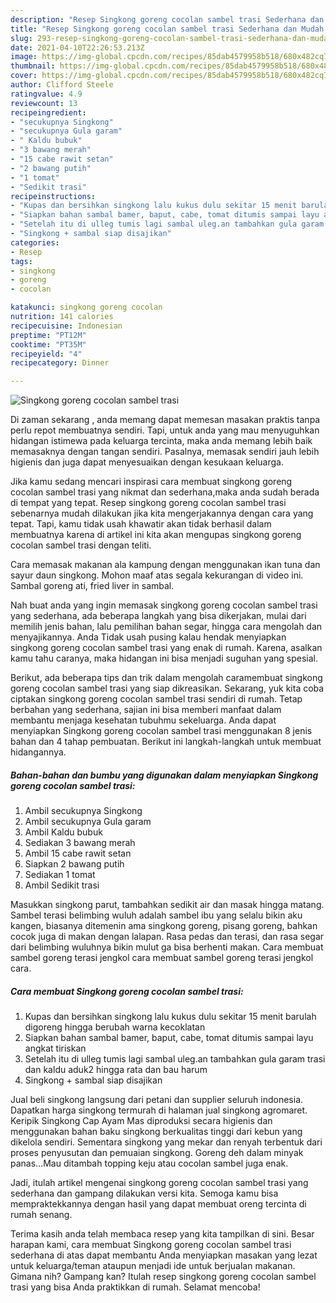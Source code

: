 ```yaml
---
description: "Resep Singkong goreng cocolan sambel trasi Sederhana dan Mudah Dibuat"
title: "Resep Singkong goreng cocolan sambel trasi Sederhana dan Mudah Dibuat"
slug: 293-resep-singkong-goreng-cocolan-sambel-trasi-sederhana-dan-mudah-dibuat
date: 2021-04-10T22:26:53.213Z
image: https://img-global.cpcdn.com/recipes/85dab4579958b518/680x482cq70/singkong-goreng-cocolan-sambel-trasi-foto-resep-utama.jpg
thumbnail: https://img-global.cpcdn.com/recipes/85dab4579958b518/680x482cq70/singkong-goreng-cocolan-sambel-trasi-foto-resep-utama.jpg
cover: https://img-global.cpcdn.com/recipes/85dab4579958b518/680x482cq70/singkong-goreng-cocolan-sambel-trasi-foto-resep-utama.jpg
author: Clifford Steele
ratingvalue: 4.9
reviewcount: 13
recipeingredient:
- "secukupnya Singkong"
- "secukupnya Gula garam"
- " Kaldu bubuk"
- "3 bawang merah"
- "15 cabe rawit setan"
- "2 bawang putih"
- "1 tomat"
- "Sedikit trasi"
recipeinstructions:
- "Kupas dan bersihkan singkong lalu kukus dulu sekitar 15 menit barulah digoreng hingga berubah warna kecoklatan"
- "Siapkan bahan sambal bamer, baput, cabe, tomat ditumis sampai layu angkat tiriskan"
- "Setelah itu di ulleg tumis lagi sambal uleg.an tambahkan gula garam trasi dan kaldu aduk2 hingga rata dan bau harum"
- "Singkong + sambal siap disajikan"
categories:
- Resep
tags:
- singkong
- goreng
- cocolan

katakunci: singkong goreng cocolan 
nutrition: 141 calories
recipecuisine: Indonesian
preptime: "PT12M"
cooktime: "PT35M"
recipeyield: "4"
recipecategory: Dinner

---
```



![Singkong goreng cocolan sambel trasi](https://img-global.cpcdn.com/recipes/85dab4579958b518/680x482cq70/singkong-goreng-cocolan-sambel-trasi-foto-resep-utama.jpg)

Di zaman  sekarang , anda memang dapat memesan masakan praktis tanpa perlu repot membuatnya sendiri. Tapi, untuk anda yang mau menyuguhkan hidangan istimewa pada keluarga tercinta, maka anda memang lebih baik memasaknya dengan tangan sendiri. Pasalnya, memasak sendiri jauh lebih higienis dan juga dapat menyesuaikan dengan kesukaan keluarga.

Jika kamu sedang mencari inspirasi cara membuat singkong goreng cocolan sambel trasi yang nikmat dan sederhana,maka anda sudah berada di tempat yang tepat. Resep singkong goreng cocolan sambel trasi  sebenarnya mudah dilakukan jika kita mengerjakannya dengan cara yang tepat. Tapi, kamu tidak usah khawatir akan tidak berhasil dalam membuatnya 
karena di artikel ini kita akan mengupas singkong goreng cocolan sambel trasi dengan teliti.  

Cara memasak makanan ala kampung dengan menggunakan ikan tuna dan sayur daun singkong. Mohon maaf atas segala kekurangan di video ini. Sambal goreng ati, fried liver in sambal.

Nah buat anda yang ingin memasak singkong goreng cocolan sambel trasi yang sederhana, ada beberapa langkah yang bisa dikerjakan, mulai dari memilih jenis bahan, lalu pemilihan bahan segar, hingga cara mengolah dan menyajikannya. Anda Tidak usah pusing kalau hendak menyiapkan singkong goreng cocolan sambel trasi yang enak di rumah. Karena, asalkan kamu  tahu caranya, maka hidangan ini bisa menjadi suguhan yang spesial.

Berikut, ada beberapa tips dan trik dalam mengolah caramembuat singkong goreng cocolan sambel trasi yang siap dikreasikan. Sekarang, yuk kita coba ciptakan singkong goreng cocolan sambel trasi sendiri di rumah. Tetap berbahan yang sederhana, sajian ini bisa memberi manfaat dalam membantu menjaga kesehatan tubuhmu sekeluarga. Anda dapat menyiapkan Singkong goreng cocolan sambel trasi menggunakan 8 jenis bahan dan 4 tahap pembuatan. Berikut ini langkah-langkah untuk membuat hidangannya.

<!--inarticleads1-->

##### Bahan-bahan dan bumbu yang digunakan dalam menyiapkan Singkong goreng cocolan sambel trasi:

1. Ambil secukupnya Singkong
1. Ambil secukupnya Gula garam
1. Ambil  Kaldu bubuk
1. Sediakan 3 bawang merah
1. Ambil 15 cabe rawit setan
1. Siapkan 2 bawang putih
1. Sediakan 1 tomat
1. Ambil Sedikit trasi


Masukkan singkong parut, tambahkan sedikit air dan masak hingga matang. Sambel terasi belimbing wuluh adalah sambel ibu yang selalu bikin aku kangen, biasanya ditemenin ama singkong goreng, pisang goreng, bahkan cocok juga di makan dengan lalapan. Rasa pedas dan terasi, dan rasa segar dari belimbing wuluhnya bikin mulut ga bisa berhenti makan. Cara membuat sambel goreng terasi jengkol cara membuat sambel goreng terasi jengkol cara. 

<!--inarticleads2-->

##### Cara membuat Singkong goreng cocolan sambel trasi:

1. Kupas dan bersihkan singkong lalu kukus dulu sekitar 15 menit barulah digoreng hingga berubah warna kecoklatan
1. Siapkan bahan sambal bamer, baput, cabe, tomat ditumis sampai layu angkat tiriskan
1. Setelah itu di ulleg tumis lagi sambal uleg.an tambahkan gula garam trasi dan kaldu aduk2 hingga rata dan bau harum
1. Singkong + sambal siap disajikan


Jual beli singkong langsung dari petani dan supplier seluruh indonesia. Dapatkan harga singkong termurah di halaman jual singkong agromaret. Keripik Singkong Cap Ayam Mas diproduksi secara higienis dan menggunakan bahan baku singkong berkualitas tinggi dari kebun yang dikelola sendiri. Sementara singkong yang mekar dan renyah terbentuk dari proses penyusutan dan pemuaian singkong. Goreng deh dalam minyak panas…Mau ditambah topping keju atau cocolan sambel juga enak. 

Jadi, itulah artikel mengenai  singkong goreng cocolan sambel trasi  yang sederhana dan gampang dilakukan versi kita. Semoga kamu bisa mempraktekkannya dengan hasil yang dapat membuat oreng tercinta di rumah senang. 

Terima kasih anda telah membaca resep yang kita tampilkan di sini. Besar harapan kami, cara membuat  Singkong goreng cocolan sambel trasi sederhana di atas dapat membantu Anda menyiapkan masakan yang lezat untuk keluarga/teman ataupun menjadi ide untuk berjualan makanan. Gimana nih? Gampang kan? Itulah resep singkong goreng cocolan sambel trasi yang bisa Anda praktikkan di rumah. Selamat mencoba!

